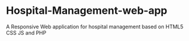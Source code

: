 # Hospital-Management-web-app
A Responsive Web application for hospital management based on HTML5 CSS JS and PHP
